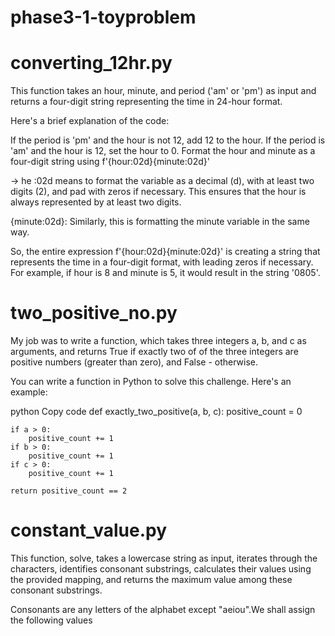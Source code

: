 # phase3-1-toyproblem

# converting_12hr.py
This function takes an hour, minute, and period ('am' or 'pm') as input and returns a four-digit string representing the time in 24-hour format.

Here's a brief explanation of the code:

If the period is 'pm' and the hour is not 12, add 12 to the hour.
If the period is 'am' and the hour is 12, set the hour to 0.
Format the hour and minute as a four-digit string using f'{hour:02d}{minute:02d}'

-> he :02d means to format the variable as a decimal (d), with at least two digits (2), and pad with zeros if necessary. This ensures that the hour is always represented by at least two digits.

{minute:02d}: Similarly, this is formatting the minute variable in the same way.

So, the entire expression f'{hour:02d}{minute:02d}' is creating a string that represents the time in a four-digit format, with leading zeros if necessary. For example, if hour is 8 and minute is 5, it would result in the string '0805'.

# two_positive_no.py

 My job was to write a function, which takes three integers a, b, and c as arguments, and returns True if exactly two of of the three integers are positive numbers (greater than zero), and False - otherwise.


You can write a function in Python to solve this challenge. Here's an example:

python
Copy code
def exactly_two_positive(a, b, c):
    positive_count = 0

    if a > 0:
        positive_count += 1
    if b > 0:
        positive_count += 1
    if c > 0:
        positive_count += 1

    return positive_count == 2


# constant_value.py

This function, solve, takes a lowercase string as input, iterates through the characters, identifies consonant substrings, calculates their values using the provided mapping, and returns the maximum value among these consonant substrings.

Consonants are any letters of the alphabet except "aeiou".We shall assign the following values